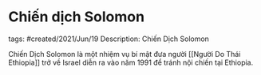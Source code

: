 # Chiến dịch Solomon

tags: #created/2021/Jun/19
Description: Chiến Dịch Solomon

Chiến Dịch Solomon là một nhiệm vụ bí mật đưa người [[Người Do Thái Ethiopia]] trở về Israel diễn ra vào năm 1991 để tránh nội chiến tại Ethiopia.